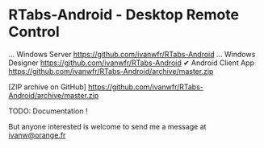 # RTabs-Android - Desktop Remote Control

 … Windows Server       https://github.com/ivanwfr/RTabs-Android
 … Windows Designer     https://github.com/ivanwfr/RTabs-Android
 ✔ Android Client App   https://github.com/ivanwfr/RTabs-Android/archive/master.zip

[ZIP archive on GitHub] https://github.com/ivanwfr/RTabs-Android/archive/master.zip

TODO: Documentation !

But anyone interested is welcome to send me a message at ivanw@orange.fr

